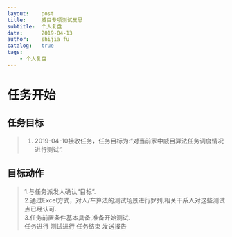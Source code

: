```yaml
---
layout:    post
title:     威目专项测试反思
subtitle:  个人复盘
date:      2019-04-13
author:    shijia fu
catalog:   true
tags:
    - 个人复盘
---
```


# 任务开始       
## 任务目标     
> 1. 2019-04-10接收任务，任务目标为:“对当前家中威目算法任务调度情况进行测试”.   
## 目标动作   
> 1.与任务派发人确认“目标”.   
> 2.通过Excel方式，对人/车算法的测试场景进行罗列,相关干系人对这些测试点已经认可.   
> 3.任务前置条件基本具备,准备开始测试.   
任务进行
测试进行
任务结束
发送报告
